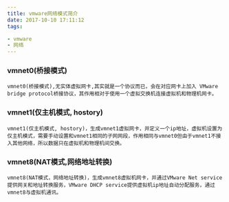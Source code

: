 ```yaml
---
title: vmware网络模式简介
date: 2017-10-10 17:11:12
tags: 

- vmware
- 网络
---
```


### vmnet0(桥接模式)

```
vmnet0(桥接模式),无实体虚拟网卡,其实就是一个协议而已，会在对应网卡上加入 VMware bridge protocol桥接协议，其作用相对于使用一个虚拟交换机连接虚拟机和物理机网卡。
```

### vmnet1(仅主机模式, hostory)

```
vmnet1(仅主机模式, hostory)，生成vmnet1虚拟网卡，并定义一个ip地址，虚拟机设置为仅主机模式，需要手动设置和vmnet1相同的子网网段，作用相同与vmnet0但由于vmnet1不接入其他网络，所以数据只在虚拟机和物理机间交换。
```

### vmnet8(NAT模式,网络地址转换)

```
vmnet8(NAT模式，网络地址转换)，生成vmnet8虚拟机网卡，并通过VMware Net service提供网关和地址转换服务，VMware DHCP service提供虚拟机ip地址自动分配服务，通过vmnet8与虚拟机通讯。
```

